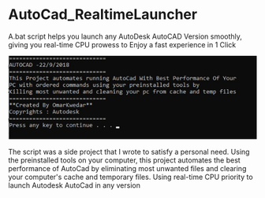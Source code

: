 # AutoCad_RealtimeLauncher
A.bat script helps you launch any AutoDesk AutoCAD Version smoothly, giving you real-time CPU prowess to Enjoy a fast experience in 1 Click

![](https://github.com/OmarMahmoudSalah/AutoCad_RealtimeLauncher/blob/main/Screen.jpg?raw=true)

The script was a side project that I wrote to satisfy a personal need. Using the preinstalled tools on your computer, this project automates the best performance of AutoCad by eliminating most unwanted files and clearing your computer's cache and temporary files. Using real-time CPU priority to launch Autodesk AutoCad in any version
